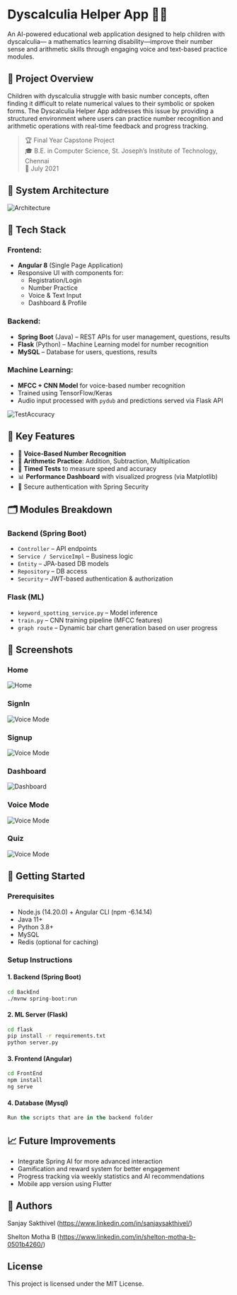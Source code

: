 # Dyscalculia Helper App 🧠➗

An AI-powered educational web application designed to help children with dyscalculia— a mathematics learning disability—improve their number sense and arithmetic skills through engaging voice and text-based practice modules.

## 🎯 Project Overview

Children with dyscalculia struggle with basic number concepts, often finding it difficult to relate numerical values to their symbolic or spoken forms. The Dyscalculia Helper App addresses this issue by providing a structured environment where users can practice number recognition and arithmetic operations with real-time feedback and progress tracking.

> 🏆 Final Year Capstone Project  
> 🎓 B.E. in Computer Science, St. Joseph’s Institute of Technology, Chennai  
> 📅 July 2021

## 🧩 System Architecture
![Architecture](Screenshots/architecture.png) 

## 🔧 Tech Stack

### Frontend:
- **Angular 8** (Single Page Application)
- Responsive UI with components for:
  - Registration/Login
  - Number Practice
  - Voice & Text Input
  - Dashboard & Profile

### Backend:
- **Spring Boot** (Java) – REST APIs for user management, questions, results
- **Flask** (Python) – Machine Learning model for number recognition
- **MySQL** – Database for users, questions, results

### Machine Learning:
- **MFCC + CNN Model** for voice-based number recognition
- Trained using TensorFlow/Keras
- Audio input processed with `pydub` and predictions served via Flask API
  
![TestAccuracy](Screenshots/testAccuracy.jpg) 

## 🧠 Key Features

- 📣 **Voice-Based Number Recognition**
- 🔢 **Arithmetic Practice**: Addition, Subtraction, Multiplication
- 🧪 **Timed Tests** to measure speed and accuracy
- 📊 **Performance Dashboard** with visualized progress (via Matplotlib)
- 🔐 Secure authentication with Spring Security

## 🗂️ Modules Breakdown

### Backend (Spring Boot)
- `Controller` – API endpoints
- `Service / ServiceImpl` – Business logic
- `Entity` – JPA-based DB models
- `Repository` – DB access
- `Security` – JWT-based authentication & authorization

### Flask (ML)
- `keyword_spotting_service.py` – Model inference
- `train.py` – CNN training pipeline (MFCC features)
- `graph route` – Dynamic bar chart generation based on user progress

## 📸 Screenshots

### Home 
![Home](Screenshots/Home.png) 
### SignIn
![Voice Mode](Screenshots/SignIn.png) 
### Signup
![Voice Mode](Screenshots/SignUp.png) 
### Dashboard
![Dashboard](Screenshots/Profile.png)
### Voice Mode
![Voice Mode](Screenshots/VoiceRecognition.png) 
### Quiz   
![Voice Mode](Screenshots/quiz.png) 

## 🚀 Getting Started

### Prerequisites
- Node.js (14.20.0) + Angular CLI (npm -6.14.14)
- Java 11+
- Python 3.8+
- MySQL
- Redis (optional for caching)

### Setup Instructions

#### 1. Backend (Spring Boot)
```bash
cd BackEnd
./mvnw spring-boot:run
```

#### 2. ML Server (Flask)
```bash
cd flask
pip install -r requirements.txt
python server.py
```

#### 3. Frontend (Angular)
```bash
cd FrontEnd
npm install
ng serve
```

#### 4. Database (Mysql)
```sql
Run the scripts that are in the backend folder
```

## 📈 Future Improvements
- Integrate Spring AI for more advanced interaction
- Gamification and reward system for better engagement
- Progress tracking via weekly statistics and AI recommendations
- Mobile app version using Flutter

## 🤝 Authors
Sanjay Sakthivel (https://www.linkedin.com/in/sanjaysakthivel/)

Shelton Motha B (https://www.linkedin.com/in/shelton-motha-b-0501b4260/)

## License
This project is licensed under the MIT License.
